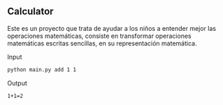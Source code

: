 ## Calculator
Este es un proyecto que trata de ayudar a los niños a entender mejor las operaciones matemáticas, consiste en transformar operaciones matemáticas escritas sencillas, en su 
representación matemática.

Input
```bash
python main.py add 1 1
```

Output
```bash
1+1=2
```